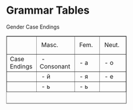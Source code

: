 <h1>Grammar Tables</h1>


<p>Gender Case Endings </p>

<table style="height: 182px; width: 324.03125px;" border="&ldquo;6px&rdquo;">
<tbody>
<tr style="height: 48px;">
<td style="width: 68px; height: 48px;">&nbsp;</td>
<td style="width: 91px; height: 48px;">&nbsp;Masc.</td>
<td style="width: 67px; height: 48px;">&nbsp;Fem.</td>
<td style="width: 69px; height: 48px;">&nbsp;Neut.</td>
</tr>
<tr style="height: 38px;">
<td style="width: 68px; height: 38px;">Case Endings</td>
<td style="width: 91px; height: 38px;">&nbsp;- Consonant</td>
<td style="width: 67px; height: 38px;">&nbsp;- а</td>
<td style="width: 69px; height: 38px;">&nbsp;- о</td>
</tr>
<tr style="height: 20px;">
<td style="width: 68px; height: 20px;">&nbsp;</td>
<td style="width: 91px; height: 20px;">&nbsp;- й</td>
<td style="width: 67px; height: 20px;">&nbsp;- я</td>
<td style="width: 69px; height: 20px;">&nbsp;- е</td>
</tr>
<tr style="height: 20px;">
<td style="width: 68px; height: 20px;">&nbsp;</td>
<td style="width: 91px; height: 20px;">&nbsp;- ь</td>
<td style="width: 67px; height: 20px;">&nbsp;- ь</td>
<td style="width: 69px; height: 20px;">&nbsp;</td>
</tr>
</tbody>
</table>

<p> </p>
<p> </p>

